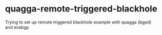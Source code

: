 # quagga-remote-triggered-blackhole
Trying to set up remote triggered blackhole example with quagga (bgpd) and exabgp
